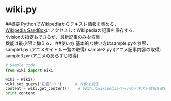 # wiki.py
##概要
PythonでWikipediaからテキスト情報を集める．  
[Wikipedia SandBox](http://ja.wikipedia.org/w/api.php)にアクセスしてWikipediaの記事を保存する．  
rivisionの指定もできるが，最新記事のみを収集．  
機能は最小限に抑える．
##使い方
基本的な使い方はsample.pyを参照．
sample1.py (アニメタイトル一覧の取得)
sample2.py (アニメ記事内容の取得)
sample3.py (アニメのあらすじ取得)
```python
# Sample code.
from wiki import Wiki

wiki = Wiki()
wiki.set_query("初音ミク")      # 対象を設定
content = wiki.get_content()    # 設定したwikipediaページのテキスト情報を取得
print content
```
